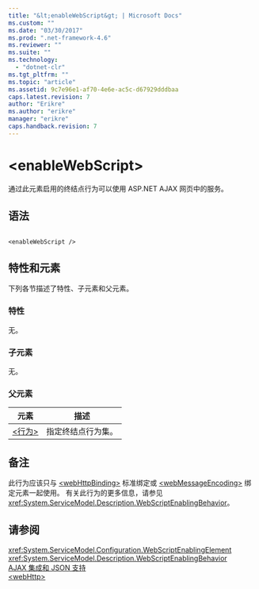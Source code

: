 ```yaml
---
title: "&lt;enableWebScript&gt; | Microsoft Docs"
ms.custom: ""
ms.date: "03/30/2017"
ms.prod: ".net-framework-4.6"
ms.reviewer: ""
ms.suite: ""
ms.technology: 
  - "dotnet-clr"
ms.tgt_pltfrm: ""
ms.topic: "article"
ms.assetid: 9c7e96e1-af70-4e6e-ac5c-d67929dddbaa
caps.latest.revision: 7
author: "Erikre"
ms.author: "erikre"
manager: "erikre"
caps.handback.revision: 7
---
```

# &lt;enableWebScript&gt;
通过此元素启用的终结点行为可以使用 ASP.NET AJAX 网页中的服务。  
  
## 语法  
  
```  
  
<enableWebScript />  
```  
  
## 特性和元素  
 下列各节描述了特性、子元素和父元素。  
  
### 特性  
 无。  
  
### 子元素  
 无。  
  
### 父元素  
  
|元素|描述|  
|--------|--------|  
|[\<行为\>](../../../../../docs/framework/configure-apps/file-schema/wcf/behavior-of-endpointbehaviors.md)|指定终结点行为集。|  
  
## 备注  
 此行为应该只与 [\<webHttpBinding\>](../../../../../docs/framework/configure-apps/file-schema/wcf/webhttpbinding.md) 标准绑定或 [\<webMessageEncoding\>](../../../../../docs/framework/configure-apps/file-schema/wcf/webmessageencoding.md) 绑定元素一起使用。  有关此行为的更多信息，请参见 <xref:System.ServiceModel.Description.WebScriptEnablingBehavior>。  
  
## 请参阅  
 <xref:System.ServiceModel.Configuration.WebScriptEnablingElement>   
 <xref:System.ServiceModel.Description.WebScriptEnablingBehavior>   
 [AJAX 集成和 JSON 支持](../../../../../docs/framework/wcf/feature-details/ajax-integration-and-json-support.md)   
 [\<webHttp\>](../../../../../docs/framework/configure-apps/file-schema/wcf/webhttp.md)